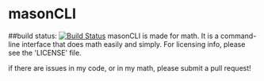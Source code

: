 # masonCLI
##build status:
[![Build Status](https://travis-ci.org/masoncodes/masonCLI.svg?branch=master)](https://travis-ci.org/masoncodes/masonCLI)
masonCLI is made for math. It is a command-line interface that does math easily and simply.
For licensing info, please see the 'LICENSE' file.

if there are issues in my code, or in my math, please submit a pull request!
